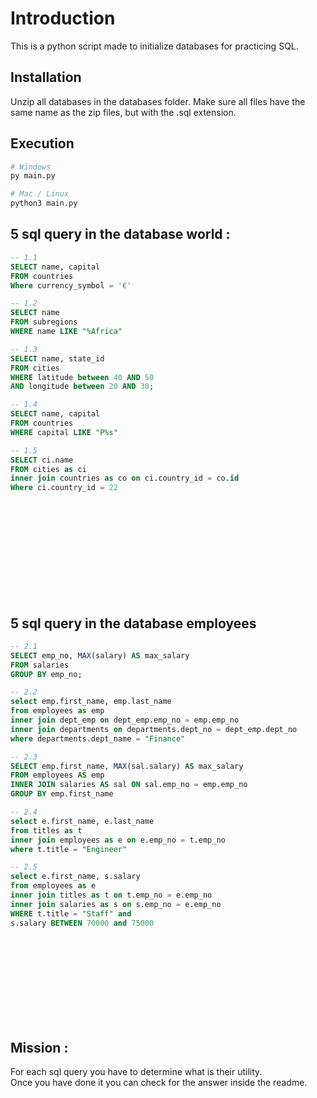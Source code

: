 # Introduction

This is a python script made to initialize databases for practicing SQL.

## Installation

Unzip all databases in the databases folder. Make sure all files have the same name as the zip files, but with the .sql extension.

## Execution

```bash
# Windows
py main.py

# Mac / Linux
python3 main.py
```

## 5 sql query in the database world :

```sql
-- 1.1
SELECT name, capital
FROM countries
Where currency_symbol = '€'

-- 1.2
SELECT name
FROM subregions
WHERE name LIKE "%Africa" 

-- 1.3
SELECT name, state_id
FROM cities
WHERE latitude between 40 AND 50
AND longitude between 20 AND 30;

-- 1.4
SELECT name, capital
FROM countries
WHERE capital LIKE "P%s"

-- 1.5
SELECT ci.name
FROM cities as ci
inner join countries as co on ci.country_id = co.id
Where ci.country_id = 22
```

<div class="meta_for_parser tablespecs" style="visibility:hidden">
    <ul>
        <li>
            1.1 : selectionne toutes les villes et capitales qui ont pour devise l'euro.
        </li>
        <li>
            1.2 : selectionne tous les sous-continents qui termine leur nom par "Africa".
        </li>
        <li>
            1.3 : Selectionne toutes les villes et leur id qui ont leur latitude entre 30 et 40 ainsi que leur longitude entre 20 et 30.
        </li>
        <li>
            1.4 : Selectionne toutes les villes et leur capitale dont la capitale commence par un P majuscule et termine par un s.
        </li>
        <li>
            1.5 : Selectionne tous les noms de ville qui on pour contry id le 22 (Belgique). 
        </li>
    </ul>
</div>


## 5 sql query in the database employees

```sql
-- 2.1
SELECT emp_no, MAX(salary) AS max_salary
FROM salaries
GROUP BY emp_no;

-- 2.2
select emp.first_name, emp.last_name
from employees as emp
inner join dept_emp on dept_emp.emp_no = emp.emp_no
inner join departments on departments.dept_no = dept_emp.dept_no
where departments.dept_name = "Finance"

-- 2.3
SELECT emp.first_name, MAX(sal.salary) AS max_salary
FROM employees AS emp
INNER JOIN salaries AS sal ON sal.emp_no = emp.emp_no
GROUP BY emp.first_name

-- 2.4
select e.first_name, e.last_name
from titles as t
inner join employees as e on e.emp_no = t.emp_no
where t.title = "Engineer"

-- 2.5
select e.first_name, s.salary
from employees as e
inner join titles as t on t.emp_no = e.emp_no
inner join salaries as s on s.emp_no = e.emp_no
WHERE t.title = "Staff" and
s.salary BETWEEN 70000 and 75000

```
<div class="meta_for_parser tablespecs" style="visibility:hidden">
    <ul>
        <li>
            2.1 : selectionne pour chaque employée son salaire maximal.
        </li>
        <li>
            2.2 : renvoie les employées (nom, prénom) qui travaille dans le département Finance.
        </li>
        <li>
            2.3 : renvoie le salaire maximun de tout les employées dont leur prénom commence par un A.
        </li>
        <li>
            2.3 : Renvoi le nom et prénom de tout les ingénieurs.
        </li>
        <li>
            2.3 : Renvoi le prénom et le salaire de chaque membre du "Staff" qui on un salaire entre 70k et 75k
        </li>
    </ul>
</div>

## Mission :

For each sql query you have to determine what is their utility.\
Once you have done it you can check for the answer inside the readme.